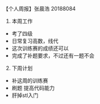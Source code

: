 【个人周报】张晨浩 20188084

1. 本周工作

- 考了四级
- 日常复习高数，线代
- 这次训练赛的成绩还可以
- 完成了补题要求，不过还有一题不会

2. 下周计划

- 补这周的训练赛
- 刷题 提高代码能力
- 肝掉stl入门
